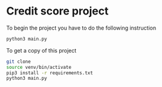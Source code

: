 # Credit score project

To begin the project you have to do the following instruction

``` sh
python3 main.py

```

To get a copy of this project

``` sh
git clone
source venv/bin/activate
pip3 install -r requirements.txt
python3 main.py
```